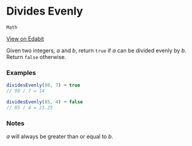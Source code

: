 # Divides Evenly

`Math`

[View on Edabit](https://edabit.com/challenge/JfB9mWmbwYHbupxCB)

Given two integers, _a_ and _b_, return `true` if _a_ can be divided evenly by _b_. Return `false` otherwise.

### Examples

```js
dividesEvenly(98, 7) ➞ true
// 98 / 7 = 14

dividesEvenly(85, 4) ➞ false
// 85 / 4 = 21.25
```

### Notes

_a_ will always be greater than or equal to _b_.
